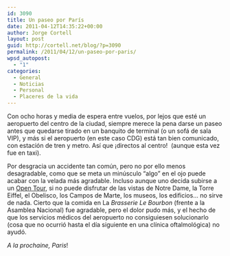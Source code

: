 ```yaml
---
id: 3090
title: Un paseo por París
date: 2011-04-12T14:35:22+00:00
author: Jorge Cortell
layout: post
guid: http://cortell.net/blog/?p=3090
permalink: /2011/04/12/un-paseo-por-paris/
wpsd_autopost:
  - "1"
categories:
  - General
  - Noticias
  - Personal
  - Placeres de la vida
---
```

Con ocho horas y media de espera entre vuelos, por lejos que esté un aeropuerto del centro de la ciudad, siempre merece la pena darse un paseo antes que quedarse tirado en un banquito de terminal (o un sofá de sala VIP), y más si el aeropuerto (en este caso CDG) está tan bien comunicado, con estación de tren y metro. Así que ¡directos al centro!  (aunque esta vez fue en taxi).

Por desgracia un accidente tan común, pero no por ello menos desagradable, como que se meta un minúsculo &#8220;algo&#8221; en el ojo puede acabar con la velada más agradable. Incluso aunque uno decida subirse a un [Open Tour](http://www.parislopentour.com), si no puede disfrutar de las vistas de Notre Dame, la Torre Eiffel, el Obelisco, los Campos de Marte, los museos, los edificios&#8230; no sirve de nada. Cierto que la comida en La _Brasserie Le Bourbon_ (frente a la Asamblea Nacional) fue agradable, pero el dolor pudo más, y el hecho de que los servicios médicos del aeropuerto no consiguiesen solucionarlo (cosa que no ocurrió hasta el día siguiente en una clínica oftalmológica) no ayudó.

_A la prochaine, Paris_!